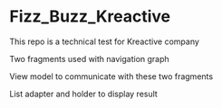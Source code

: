 # Fizz_Buzz_Kreactive

This repo is a technical test for Kreactive company

Two fragments used with navigation graph

View model to communicate with these two fragments

List adapter and holder to display result
